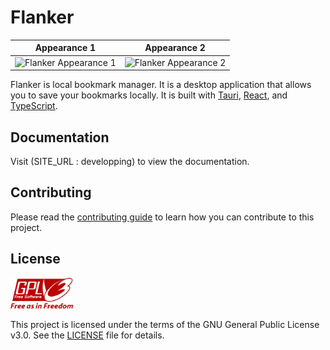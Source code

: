 # Flanker

|                                   Appearance 1                                   |                                   Appearance 2                                   |
| :------------------------------------------------------------------------------: | :------------------------------------------------------------------------------: |
| <img src="./src/assets/appearance1.png" alt="Flanker Appearance 1" width="400"/> | <img src="./src/assets/appearance2.png" alt="Flanker Appearance 2" width="400"/> |

Flanker is local bookmark manager. It is a desktop application that allows you to save your bookmarks locally. It is built with [Tauri](https://tauri.studio/), [React](https://reactjs.org/), and [TypeScript](https://www.typescriptlang.org/).

## Documentation

Visit (SITE_URL : developping) to view the documentation.

## Contributing

Please read the [contributing guide](./CONTRIBUTING.md) to learn how you can contribute to this project.

## License

<img src="./src/assets/GPLv3Logo.svg" alt="GPLv3 Logo" width="100"/>

This project is licensed under the terms of the GNU General Public License v3.0. See the [LICENSE](./LICENSE) file for details.
